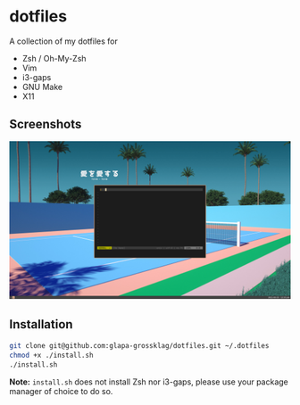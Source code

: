 # dotfiles

A collection of my dotfiles for

* Zsh / Oh-My-Zsh
* Vim
* i3-gaps
* GNU Make
* X11

## Screenshots

![Vim](./vim.png)

## Installation

```sh
git clone git@github.com:glapa-grossklag/dotfiles.git ~/.dotfiles
chmod +x ./install.sh
./install.sh
```

**Note:** `install.sh` does not install Zsh nor i3-gaps, please use your package
manager of choice to do so.
